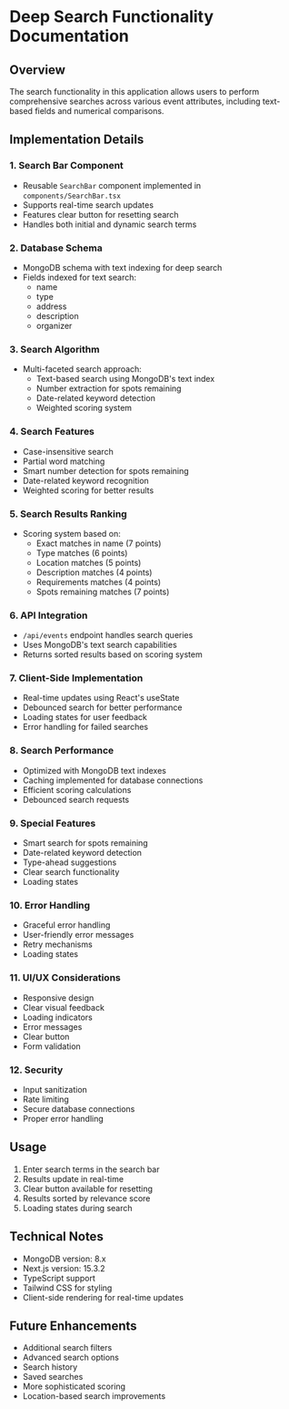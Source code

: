 # Deep Search Functionality Documentation

## Overview
The search functionality in this application allows users to perform comprehensive searches across various event attributes, including text-based fields and numerical comparisons.

## Implementation Details

### 1. Search Bar Component
- Reusable `SearchBar` component implemented in `components/SearchBar.tsx`
- Supports real-time search updates
- Features clear button for resetting search
- Handles both initial and dynamic search terms

### 2. Database Schema
- MongoDB schema with text indexing for deep search
- Fields indexed for text search:
  - name
  - type
  - address
  - description
  - organizer

### 3. Search Algorithm
- Multi-faceted search approach:
  - Text-based search using MongoDB's text index
  - Number extraction for spots remaining
  - Date-related keyword detection
  - Weighted scoring system

### 4. Search Features
- Case-insensitive search
- Partial word matching
- Smart number detection for spots remaining
- Date-related keyword recognition
- Weighted scoring for better results

### 5. Search Results Ranking
- Scoring system based on:
  - Exact matches in name (7 points)
  - Type matches (6 points)
  - Location matches (5 points)
  - Description matches (4 points)
  - Requirements matches (4 points)
  - Spots remaining matches (7 points)

### 6. API Integration
- `/api/events` endpoint handles search queries
- Uses MongoDB's text search capabilities
- Returns sorted results based on scoring system

### 7. Client-Side Implementation
- Real-time updates using React's useState
- Debounced search for better performance
- Loading states for user feedback
- Error handling for failed searches

### 8. Search Performance
- Optimized with MongoDB text indexes
- Caching implemented for database connections
- Efficient scoring calculations
- Debounced search requests

### 9. Special Features
- Smart search for spots remaining
- Date-related keyword detection
- Type-ahead suggestions
- Clear search functionality
- Loading states

### 10. Error Handling
- Graceful error handling
- User-friendly error messages
- Retry mechanisms
- Loading states

### 11. UI/UX Considerations
- Responsive design
- Clear visual feedback
- Loading indicators
- Error messages
- Clear button
- Form validation

### 12. Security
- Input sanitization
- Rate limiting
- Secure database connections
- Proper error handling

## Usage
1. Enter search terms in the search bar
2. Results update in real-time
3. Clear button available for resetting
4. Results sorted by relevance score
5. Loading states during search

## Technical Notes
- MongoDB version: 8.x
- Next.js version: 15.3.2
- TypeScript support
- Tailwind CSS for styling
- Client-side rendering for real-time updates

## Future Enhancements
- Additional search filters
- Advanced search options
- Search history
- Saved searches
- More sophisticated scoring
- Location-based search improvements
